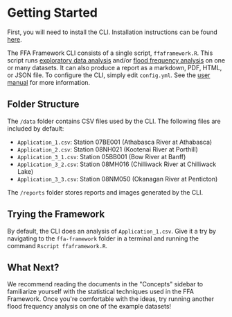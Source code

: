 # Getting Started

First, you will need to install the CLI. Installation instructions can be found [here](cli-installation.md).

The FFA Framework CLI consists of a single script, `ffaframework.R`.
This script runs [exploratory data analysis](eda.md) and/or [flood frequency analysis](frequency-analysis.md) on one or many datasets. 
It can also produce a report as a markdown, PDF, HTML, or JSON file.
To configure the CLI, simply edit `config.yml`.
See the [user manual](cli-manual.md) for more information.

## Folder Structure

The `/data` folder contains CSV files used by the CLI.
The following files are included by default:

- `Application_1.csv`: Station 07BE001 (Athabasca River at Athabasca)
- `Application_2.csv`: Station 08NH021 (Kootenai River at Porthill)
- `Application_3_1.csv`: Station 05BB001 (Bow River at Banff)
- `Application_3_2.csv`: Station 08MH016 (Chilliwack River at Chilliwack Lake)
- `Application_3_3.csv`: Station 08NM050 (Okanagan River at Penticton)

The `/reports` folder stores reports and images generated by the CLI.

## Trying the Framework

By default, the CLI does an analysis of `Application_1.csv`.
Give it a try by navigating to the `ffa-framework` folder in a terminal and running the command `Rscript ffaframework.R`.

## What Next?

We recommend reading the documents in the "Concepts" sidebar to familiarize yourself with the statistical techniques used in the FFA Framework.
Once you're comfortable with the ideas, try running another flood frequency analysis on one of the example datasets! 
